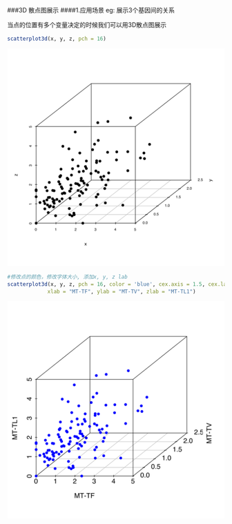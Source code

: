 ###3D 散点图展示
####1.应用场景
eg: 展示3个基因间的关系

当点的位置有多个变量决定的时候我们可以用3D散点图展示

```R
scatterplot3d(x, y, z, pch = 16)
```

![scatter plot](/images/part2/3D_scatter_plot1.svg)

```R
#修改点的颜色，修改字体大小, 添加x, y, z lab
scatterplot3d(x, y, z, pch = 16, color = 'blue', cex.axis = 1.5, cex.lab = 1.5, 
             xlab = "MT-TF", ylab = "MT-TV", zlab = "MT-TL1")
```

![scatter plot](/images/part2/3D_scatter_plot2.svg)

